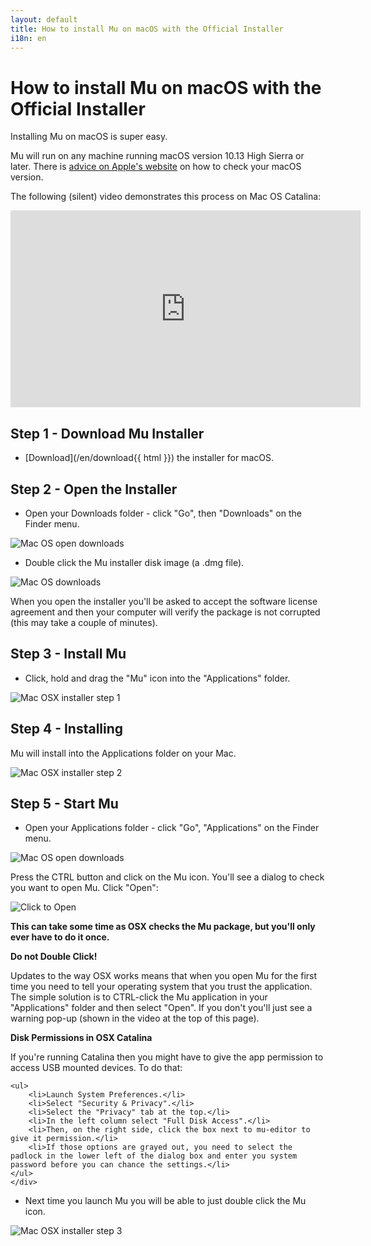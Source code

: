 ```yaml
---
layout: default
title: How to install Mu on macOS with the Official Installer
i18n: en
---
```


# How to install Mu on macOS with the Official Installer 

Installing Mu on macOS is super easy.

Mu will run on any machine running macOS version 10.13 High Sierra or later. There is [advice on Apple's website](https://support.apple.com/en-us/HT201260) on how to check your macOS version.

The following (silent) video demonstrates this process on Mac OS Catalina:

<div class="embed-responsive embed-responsive-16by9">
<iframe width="560" height="315" src="https://www.youtube-nocookie.com/embed/r5ADUqVd1bs" frameborder="0" allow="accelerometer; autoplay; encrypted-media; gyroscope; picture-in-picture" allowfullscreen></iframe>
</div>

## Step 1 - Download Mu Installer

+ [Download](/en/download{{ html }}) the installer for macOS.

## Step 2 - Open the Installer

+ Open your Downloads folder - click "Go", then "Downloads" on the Finder menu. 

<div class="row">
  <img src="/img/en/howto/macos_go_downloads.png" alt="Mac OS open downloads" class="img-responsive center-block img-rounded"/>
  <br/>
</div>

+ Double click the Mu installer disk image (a .dmg file).

<div class="row">
  <img src="/img/en/howto/macos_downloads.png" alt="Mac OS downloads" class="img-responsive center-block img-rounded"/>
  <br/>
</div>

When you open the installer you'll be asked to accept the software license
agreement and then your computer will verify the package is not corrupted (this
may take a couple of minutes).

## Step 3 - Install Mu

+ Click, hold and drag the "Mu" icon into the "Applications" folder.

<div class="row">
  <img src="/img/en/howto/macos1.png" alt="Mac OSX installer step 1" class="img-responsive center-block img-rounded"/>
  <br/>
</div>

## Step 4 - Installing

Mu will install into the Applications folder on your Mac.

<div class="row">
  <img src="/img/en/howto/macos2.png" alt="Mac OSX installer step 2" class="img-responsive center-block img-rounded"/>
</div>

## Step 5 - Start Mu

+ Open your Applications folder - click "Go", "Applications" on the Finder menu. 

<div class="row">
  <img src="/img/en/howto/macos_go_applications.png" alt="Mac OS open downloads" class="img-responsive center-block img-rounded"/>
  <br/>
</div>

Press the CTRL button and click on the Mu icon. You'll see a dialog to check
you want to open Mu. Click "Open":

<div class="row">
  <img src="/img/en/howto/open_mu_osx.png" alt="Click to Open" class="img-responsive center-block img-rounded"/><br/>
</div>

**This can take some time as OSX checks the Mu package, but you'll only ever have to do it once.**

<div class="panel panel-danger">
    <div class="panel-heading"><strong>Do not Double Click!</strong></div>
    <div class="panel-body">
        <p>Updates to the way OSX works means that when you open Mu for the
        first time you need to tell your operating system that you trust the
        application. The simple solution is to CTRL-click the Mu application
        in your "Applications" folder and then select "Open". If you don't
        you'll just see a warning pop-up (shown in the video at the top of
        this page).</p>
    </div>
</div>

<div class="panel panel-warning" id="catalina-permissions">
    <div class="panel-heading"><strong>Disk Permissions in OSX Catalina</strong></div>
    <div class="panel-body">
    <p>If you're running Catalina then you might have to give the app
    permission to access USB mounted devices. To do that:</p>

    <ul>
        <li>Launch System Preferences.</li>
        <li>Select "Security & Privacy".</li>
        <li>Select the "Privacy" tab at the top.</li>
        <li>In the left column select "Full Disk Access".</li>
        <li>Then, on the right side, click the box next to mu-editor to give it permission.</li>
        <li>If those options are grayed out, you need to select the padlock in the lower left of the dialog box and enter you system password before you can chance the settings.</li>
    </ul>
    </div>
</div>

+ Next time you launch Mu you will be able to just double click the Mu icon.

<div class="row">
  <img src="/img/en/howto/macos3.png" alt="Mac OSX installer step 3" class="img-responsive center-block img-rounded"/>
</div>
